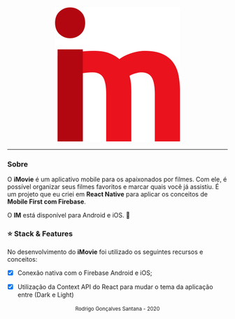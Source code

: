 
<div align="center" >
  <img src="./src/assets/logo-im.png">
</div>


_________________


### Sobre
O **iMovie** é um aplicativo mobile para os apaixonados por filmes. 
Com ele, é possível organizar seus filmes favoritos e marcar quais você já assistiu. 
É um projeto que eu criei em **React Native** para aplicar os conceitos de **Mobile First com Firebase**.


O **IM** está disponível para Android e iOS. :iphone:


### :star: Stack & Features
No desenvolvimento do **iMovie** foi utilizado os seguintes recursos e conceitos:

- [x] Conexão nativa com o Firebase Android e iOS;
- [x] Utilização da Context API do React para mudar o tema da aplicação entre (Dark e Light)



<div align="center">
  <small>Rodrigo Gonçalves Santana - 2020</small>
</div>